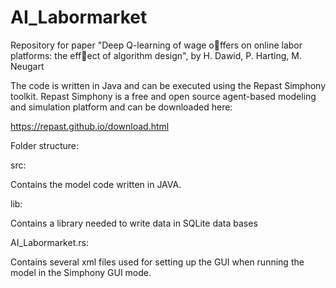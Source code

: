 # AI_Labormarket
Repository for paper "Deep Q-learning of wage offers on online labor platforms: the effect of algorithm design", by H. Dawid, P. Harting, M. Neugart

The code is written in Java and can be executed using the Repast Simphony toolkit. Repast Simphony is a free and open source agent-based modeling and simulation platform and can be downloaded here:

https://repast.github.io/download.html

Folder structure:

src:

Contains the model code written in JAVA. 

lib:

Contains a library needed to write data in SQLite data bases

AI_Labormarket.rs:

Contains several xml files used for setting up the GUI when running the model in the Simphony GUI mode.  


